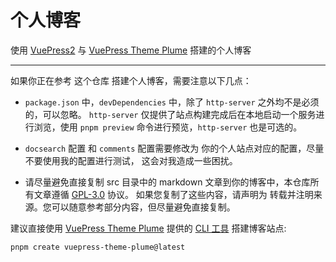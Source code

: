 # 个人博客

使用 [VuePress2](https://vuejs.press/zh/) 与 [VuePress Theme Plume](https://theme-plume.vuejs.press/) 搭建的个人博客

<!-- [https://chongzhenxiang.cn](https://chongzhenxiang.cn) -->

---

如果你正在参考 这个仓库 搭建个人博客，需要注意以下几点：

- `package.json` 中，`devDependencies` 中，除了 `http-server` 之外均不是必须的，可以忽略。
  `http-server` 仅提供了站点构建完成后在本地启动一个服务进行浏览，使用 `pnpm preview` 命令进行预览，`http-server` 也是可选的。

- `docsearch` 配置 和 `comments` 配置需要修改为 你的个人站点对应的配置，尽量不要使用我的配置进行测试，
  这会对我造成一些困扰。

- 请尽量避免直接复制 src 目录中的 markdown 文章到你的博客中，本仓库所有文章遵循 [GPL-3.0](/LICENSE) 协议。
  如果您复制了这些内容，请声明为 转载并注明来源。您可以随意参考部分内容，但尽量避免直接复制。

建议直接使用 [VuePress Theme Plume](https://theme-plume.vuejs.press/) 提供的 [CLI 工具](https://theme-plume.vuejs.press/guide/quick-start/) 搭建博客站点:

```sh
pnpm create vuepress-theme-plume@latest
```
